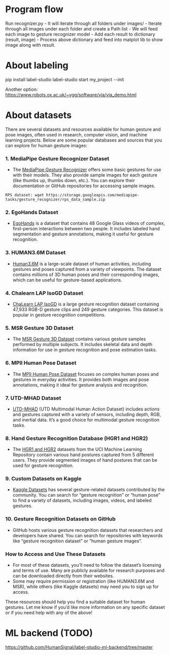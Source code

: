# Program flow
Run recognizer.py
    - It will iterate through all folders under images/
        - Iterate through all images under each folder and create a Path list
    - We will feed each image to gesture recognizer model
    - Add each result to dictionary (result, image)
    - Process above dictionary and feed into matplot lib to show image along with result.

# About labeling

pip install label-studio
label-studio start my_project --init

Another option:
https://www.robots.ox.ac.uk/~vgg/software/via/via_demo.html

# About datasets

There are several datasets and resources available for human gesture and pose images, often used in research, computer vision, and machine learning projects. Below are some popular databases and sources that you can explore for human gesture images:

### 1. **MediaPipe Gesture Recognizer Dataset**
   - The [MediaPipe Gesture Recognizer](https://developers.google.com/mediapipe/solutions/vision/gesture_recognizer) offers some basic gestures for use with their models. They also provide sample images for each gesture (like thumbs up, thumbs down, etc.). You can explore their documentation or GitHub repositories for accessing sample images.

    RPS dataset: wget https://storage.googleapis.com/mediapipe-tasks/gesture_recognizer/rps_data_sample.zip

### 2. **EgoHands Dataset**
   - [EgoHands](http://vision.soic.indiana.edu/projects/egohands/) is a dataset that contains 48 Google Glass videos of complex, first-person interactions between two people. It includes labeled hand segmentation and gesture annotations, making it useful for gesture recognition.

### 3. **HUMAN3.6M Dataset**
   - [Human3.6M](http://vision.imar.ro/human3.6m/) is a large-scale dataset of human activities, including gestures and poses captured from a variety of viewpoints. The dataset contains millions of 3D human poses and their corresponding images, which can be useful for gesture-based applications.

### 4. **Chalearn LAP IsoGD Dataset**
   - [ChaLearn LAP IsoGD](http://www.cbsr.ia.ac.cn/users/jwan/database/isogd.html) is a large gesture recognition dataset containing 47,933 RGB-D gesture clips and 249 gesture categories. This dataset is popular in gesture recognition competitions.

### 5. **MSR Gesture 3D Dataset**
   - The [MSR Gesture 3D Dataset](https://www.microsoft.com/en-us/research/project/msr-3d-gesture-dataset/) contains various gesture samples performed by multiple subjects. It includes skeletal data and depth information for use in gesture recognition and pose estimation tasks.

### 6. **MPII Human Pose Dataset**
   - The [MPII Human Pose Dataset](http://human-pose.mpi-inf.mpg.de/) focuses on complex human poses and gestures in everyday activities. It provides both images and pose annotations, making it ideal for gesture analysis and recognition.

### 7. **UTD-MHAD Dataset**
   - [UTD-MHAD](http://www.utdallas.edu/~kehtar/UTD-MHAD.html) (UTD Multimodal Human Action Dataset) includes actions and gestures captured with a variety of sensors, including depth, RGB, and inertial data. It’s a good choice for multimodal gesture recognition tasks.

### 8. **Hand Gesture Recognition Database (HGR1 and HGR2)**
   - The [HGR1 and HGR2](https://archive.ics.uci.edu/ml/datasets/Motion+Capture+Hand+Postures) datasets from the UCI Machine Learning Repository contain various hand postures captured from 5 different users. They provide segmented images of hand postures that can be used for gesture recognition.

### 9. **Custom Datasets on Kaggle**
   - [Kaggle Datasets](https://www.kaggle.com/datasets) has several gesture-related datasets contributed by the community. You can search for “gesture recognition” or “human pose” to find a variety of datasets, including images, videos, and labeled gestures.

### 10. **Gesture Recognition Datasets on GitHub**
   - GitHub hosts various gesture recognition datasets that researchers and developers have shared. You can search for repositories with keywords like “gesture recognition dataset” or “human gesture images”.

### How to Access and Use These Datasets
- For most of these datasets, you’ll need to follow the dataset’s licensing and terms of use. Many are publicly available for research purposes and can be downloaded directly from their websites.
- Some may require permission or registration (like HUMAN3.6M and MSR), while others (like Kaggle datasets) may need you to sign up for access.

These resources should help you find a suitable dataset for human gestures. Let me know if you’d like more information on any specific dataset or if you need help with any of the above!

# ML backend (TODO)

https://github.com/HumanSignal/label-studio-ml-backend/tree/master
